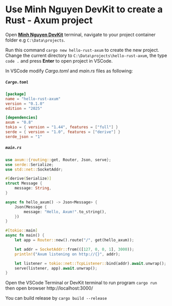 # Use Minh Nguyen DevKit to create a Rust - Axum project

Open [**Minh Nguyen DevKit**](../README.md) terminal, navigate to your project container folder e.g `C:\Data\projects`.

Run this command <code>cargo new hello-rust-axum</code> to create the new project. Change the current directory to `C:\Data\projects\hello-rust-axum`, the type `code .` and press **Enter** to open project in VSCode.

In VSCode modify *Cargo.toml* and *main.rs* files as following:

<h5><strong><code>Cargo.toml</code></strong></h5>

```toml
[package]
name = "hello-rust-axum"
version = "0.1.0"
edition = "2025"

[dependencies]
axum = "0.8"
tokio = { version = "1.44", features = ["full"] }
serde = { version = "1.0", features = ["derive"] }
serde_json = "1"
```

<h5><strong><code>main.rs</code></strong></h5>

```rust
use axum::{routing::get, Router, Json, serve};
use serde::Serialize;
use std::net::SocketAddr;

#[derive(Serialize)]
struct Message {
    message: String,
}

async fn hello_axum() -> Json<Message> {
    Json(Message {
        message: "Hello, Axum!".to_string(),
    })
}

#[tokio::main]
async fn main() {
    let app = Router::new().route("/", get(hello_axum));

    let addr = SocketAddr::from(([127, 0, 0, 1], 3000));
    println!("Axum listening on http://{}", addr);

    let listener = tokio::net::TcpListener::bind(addr).await.unwrap();
    serve(listener, app).await.unwrap();
}
```

Open the VSCode Terminal or DevKit terminal to run program <code>cargo run</code> then open browser http://localhost:3000/

You can build release by <code>cargo build --release</code>
